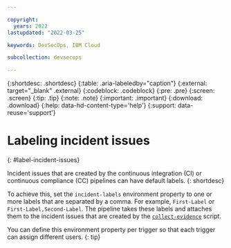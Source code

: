```yaml
---

copyright:
  years: 2022
lastupdated: "2022-03-25"

keywords: DevSecOps, IBM Cloud

subcollection: devsecops

---
```


{:shortdesc: .shortdesc}
{:table: .aria-labeledby="caption"}
{:external: target="_blank" .external}
{:codeblock: .codeblock}
{:pre: .pre}
{:screen: .screen}
{:tip: .tip}
{:note: .note}
{:important: .important}
{:download: .download}
{:help: data-hd-content-type='help'}
{:support: data-reuse='support'}

# Labeling incident issues
{: #label-incident-issues}

Incident issues that are created by the continuous integration (CI) or continuous compliance (CC) pipelines can have default labels.
{: shortdesc}

To achieve this, set the `incident-labels` environment property to one or more labels that are separated by a comma. For example, `First-Label` or `First-Label,Second-Label`. The pipeline takes these labels and attaches them to the incident issues that are created by the [`collect-evidence`](/docs/devsecops?topic=devsecops-devsecops-collect-evidence) script. 

You can define this environment property per trigger so that each trigger can assign different users.
{: tip}
